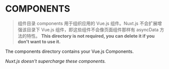 # COMPONENTS
> 组件目录 components 用于组织应用的 Vue.js 组件。Nuxt.js 不会扩展增强该目录下 Vue.js 组件，即这些组件不会像页面组件那样有 asyncData 方法的特性。
**This directory is not required, you can delete it if you don't want to use it.**

The components directory contains your Vue.js Components.

_Nuxt.js doesn't supercharge these components._
